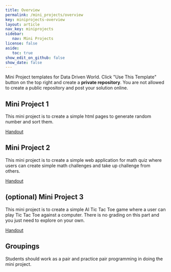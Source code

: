 ```yaml
---
title: Overview
permalink: /mini_projects/overview
key: miniprojects-overview
layout: article
nav_key: miniprojects
sidebar:
   nav: Mini Projects
license: false
aside:
   toc: true
show_edit_on_github: false
show_date: false
---
```


Mini Project templates for Data Driven World. Click "Use This Template" button on the top right and create a **private repository**. You are not allowed to create a public repository and post your solution online. 

## Mini Project 1
This mini project is to create a simple html pages to generate random number and sort them.

[Handout](mp_sort)

## Mini Project 2
This mini project is to create a simple web application for math quiz where users can create simple math challenges and take up challenge from others.

[Handout](mp_calc)

## (optional) Mini Project 3

This mini project is to create a simple AI Tic Tac Toe game where a user can play Tic Tac Toe against a computer. There is no grading on this part and you just need to explore on your own. 

[Handout](mp_tictactoe)

## Groupings

Students should work as a pair and practice pair programming in doing the mini project. 

